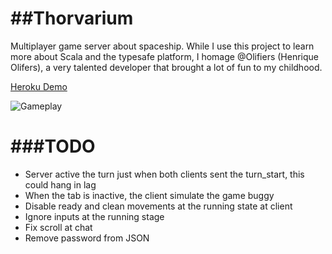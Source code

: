 ##Thorvarium
==============

Multiplayer game server about spaceship. While I use this project to learn more about Scala and the typesafe platform,
I homage @Olifiers (Henrique Olifers), a very talented developer that brought a lot of fun to my childhood.

[Heroku Demo](https://thorvarium.herokuapp.com/client/v1/index.html)

![Gameplay](https://raw.githubusercontent.com/ghophp/thorvarium/master/screens/gameplay.gif "Gameplay")

###TODO
=======

* Server active the turn just when both clients sent the turn_start, this could hang in lag
* When the tab is inactive, the client simulate the game buggy
* Disable ready and clean movements at the running state at client
* Ignore inputs at the running stage
* Fix scroll at chat
* Remove password from JSON
